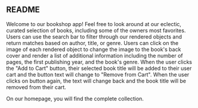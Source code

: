 ## README ##
Welcome to our bookshop app! Feel free to look around at our eclectic, curated selection of books, including some of the owners most favorites.
Users can use the search bar to filter through our rendered objects and return matches based on author, title, or genre. 
Users can click on the image of each rendered object to change the image to the book's back cover and render a list of additional information including the number of pages, the first publishing year, and the book's genre.
When the user clicks the "Add to Cart" button, their selected book title will be added to their user cart and the button text will change to "Remove from Cart". When the user clicks on button again, the text will change back and the book title will be removed from their cart. 


On our homepage, you will find the complete collection. 